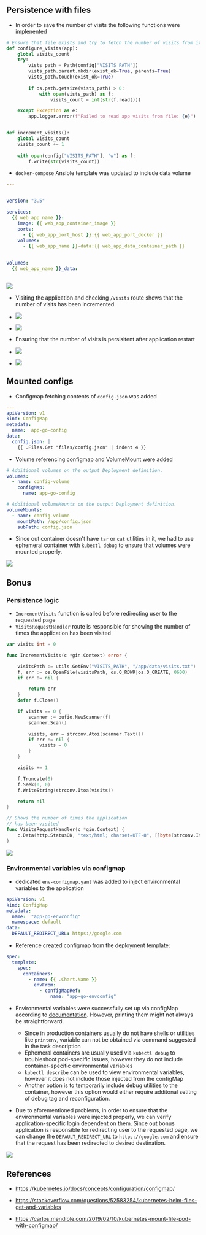 ## Persistence with files


- In order to save the number of visits the following functions were implenented


```python
# Ensure that file exists and try to fetch the number of visits from it
def configure_visits(app):
    global visits_count
    try:
        vists_path = Path(config["VISITS_PATH"])
        vists_path.parent.mkdir(exist_ok=True, parents=True)
        vists_path.touch(exist_ok=True)
        
        if os.path.getsize(vists_path) > 0:
            with open(vists_path) as f:
                visits_count = int(str(f.read()))

    except Exception as e:
        app.logger.error(f"Failed to read app visits from file: {e}")


def increment_visits():
    global visits_count
    visits_count += 1
    
    with open(config["VISITS_PATH"], "w") as f:
        f.write(str(visits_count))
```


- `docker-compose` Ansible template was updated to include data volume
```yaml
---


version: "3.5"

services:
  {{ web_app_name }}:
    image: {{ web_app_container_image }}
    ports:
      - {{ web_app_port_host }}:{{ web_app_port_docker }}
    volumes:
      - {{ web_app_name }}-data:{{ web_app_data_container_path }}
  

volumes:
  {{ web_app_name }}_data:
    
```


![](/assets/screenshots/2023-12-11-08-20-54.png)


- Visiting the application and checking `/visits` route shows that the number of visits has been incremented

- ![](/assets/screenshots/2023-12-11-08-24-40.png)

- ![](/assets/screenshots/2023-12-11-08-23-14.png)


- Ensuring that the number of visits is persisitent after application restart 


- ![](/assets/screenshots/2023-12-11-08-25-36.png)

- ![](/assets/screenshots/2023-12-11-08-26-22.png)


## Mounted configs

- Configmap fetching contents of `config.json` was added

```yaml
---
apiVersion: v1
kind: ConfigMap
metadata:
  name:  app-go-config
data:
  config.json: |
    {{ .Files.Get "files/config.json" | indent 4 }}
```


- Volume referencing configmap and VolumeMount were added 
```yaml
# Additional volumes on the output Deployment definition.
volumes:  
  - name: config-volume
    configMap:
      name: app-go-config 

# Additional volumeMounts on the output Deployment definition.
volumeMounts: 
  - name: config-volume
    mountPath: /app/config.json
    subPath: config.json


```

- Since out container doesn't have `tar` or `cat` utilities in it, we had to use ephemeral container with  `kubectl debug` to ensure that volumes were mounted properly.


![](/assets/screenshots/2023-12-11-10-26-25.png)




## Bonus


### Persistence logic

- `IncrementVisits` function is called before redirecting user to the requested page
- `VisitsRequestHandler` route is responsible for showing the number of times the application
has been visited

```go
var visits int = 0

func IncrementVisits(c *gin.Context) error {

	visitsPath := utils.GetEnv("VISITS_PATH", "/app/data/visits.txt")
	f, err := os.OpenFile(visitsPath, os.O_RDWR|os.O_CREATE, 0600)
	if err != nil {

		return err
	}
	defer f.Close()

	if visits == 0 {
		scanner := bufio.NewScanner(f)
		scanner.Scan()

		visits, err = strconv.Atoi(scanner.Text())
		if err != nil {
			visits = 0
		}
	}

	visits += 1

	f.Truncate(0)
	f.Seek(0, 0)
	f.WriteString(strconv.Itoa(visits))

	return nil
}

// Shows the number of times the application
// has been visited
func VisitsRequestHandler(c *gin.Context) {
	c.Data(http.StatusOK, "text/html; charset=UTF-8", []byte(strconv.Itoa(visits)))
}


```


![](/assets/screenshots/2023-12-11-10-35-40.png)

### Environmental variables via configmap

- dedicated `env-configmap.yaml` was added to inject environmental variables to the application
```yaml
apiVersion: v1
kind: ConfigMap
metadata:
  name:  "app-go-envconfig"
  namespace: default
data:
  DEFAULT_REDIRECT_URL: https://google.com


```

- Reference created configmap from the deployment template:
```yaml
spec:
  template:
    spec:
      containers:
        - name: {{ .Chart.Name }}
          envFrom:
            - configMapRef:
                name: "app-go-envconfig"
```




- Environmental variables were successfully set up via configMap according to [documentation](https://kubernetes.io/docs/concepts/configuration/configmap/). However, printing them might not always be straightforward.
    - Since in production containers usually do not have shells or utilities like `printenv`, variable can not be obtained via command suggested in the task description
    - Ephemeral containers are usually used via `kubectl debug` to troubleshoot pod-specific issues, however they do not include container-specific environmental variables
    - `kubectl describe` can be used to view environmental variables, however it does not include those injected from the configMap
    - Another option is to temporarily include debug utilities to the container, however this option would either require additonal setitng of debug tag and reconfiguration.  
    

- Due to aforementioned problems, in order to ensure that the environmental variables were injected properly,
we can verify application-specific login dependent on them. Since out bonus application is responsible for redirecting user to the requested page, we can change the  `DEFAULT_REDIRECT_URL` to  `https://google.com` and
ensure that the request has been redirected to desired destination.


![](/assets/screenshots/2023-12-11-10-27-47.png)





## References

- https://kubernetes.io/docs/concepts/configuration/configmap/

- https://stackoverflow.com/questions/52583254/kubernetes-helm-files-get-and-variables
- https://carlos.mendible.com/2019/02/10/kubernetes-mount-file-pod-with-configmap/